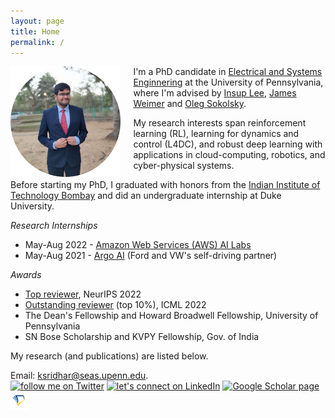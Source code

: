 ```yaml
---
layout: page
title: Home
permalink: /
---
```


<img src="assets/dp_circ.png" alt="dp" align="left" style="width: 35%; margin-right: 20px;"/>

I'm a PhD candidate in <a href="https://www.ese.upenn.edu/">Electrical and Systems Enginnering</a> at the University of Pennsylvania, where I'm advised by <a href="https://www.cis.upenn.edu/~lee/home/index.shtml">Insup Lee</a>, <a href="https://www.seas.upenn.edu/~weimerj/research.html">James Weimer</a> and <a href="https://www.cis.upenn.edu/~sokolsky/">Oleg Sokolsky</a>. 

My research interests span reinforcement learning (RL), learning for dynamics and control (L4DC), and robust deep learning with applications in cloud-computing, robotics, and cyber-physical systems.

Before starting my PhD, I graduated with honors from the <a href="https://www.iitb.ac.in/">Indian Institute of Technology Bombay</a> and did an undergraduate internship at Duke University. 

*Research Internships*
* May-Aug 2022 - <a href="https://aws.amazon.com/machine-learning/ai-services/">Amazon Web Services (AWS) AI Labs</a>
* May-Aug 2021 - <a href="https://www.argo.ai/">Argo AI</a> (Ford and VW's self-driving partner)

*Awards*
* <a href="https://nips.cc/Conferences/2022/ProgramCommittee#%23:~:text=Katsuhiko%20Ishiguro-,Kaustubh%20Sridhar,Ke%20Sun,-Keane%20Lucas">Top reviewer</a>, NeurIPS 2022
* <a href="https://icml.cc/Conferences/2022/Reviewers#%23:~:text=Kartik%20Sreenivasan-,kaustubh%20sridhar,-Ke%20Sun">Outstanding reviewer</a> (top 10%), ICML 2022
* The Dean's Fellowship and Howard Broadwell Fellowship, University of Pennsylvania 
* SN Bose Scholarship and KVPY Fellowship, Gov. of India

My research (and publications) are listed below.

Email: <a target="_blank" title="Email" href="mailto:ksridhar@seas.upenn.edu">ksridhar@seas.upenn.edu</a>.<br>
<a target="_blank" title="follow me on Twitter" href="https://www.twitter.com/ksridhar"><img alt="follow me on Twitter" src="https://marketing.create-cdn.net/assets/twitter30x30.png" border=0></a> <a target="_blank" title="let's connect on LinkedIn" href="https://www.linkedin.com/in/kaustubh-sridhar-8636797a/"><img alt="let's connect on LinkedIn" src="https://upload.wikimedia.org/wikipedia/commons/c/ca/LinkedIn_logo_initials.png" width="30px" border=0></a> <a target="_blank" title="Google Scholar page" href="https://scholar.google.com/citations?user=V-HiOnUAAAAJ&hl=en"><img alt="Google Scholar page" src="https://upload.wikimedia.org/wikipedia/commons/c/c7/Google_Scholar_logo.svg" width="30px" border=0></a> <a target="_blank" title="Semantic Scholar page" href="https://www.semanticscholar.org/author/Kaustubh-Sridhar/2065757795"><img alt="Semantic Scholar page" src="assets/semantic.png" width="30px" border=0></a> 
<!-- <a target="_blank" title="Email" href="mailto:ksridhar@seas.upenn.edu"><img alt="Gmail" src="assets/gmail_old.png" width="30px" border=0></a> -->

